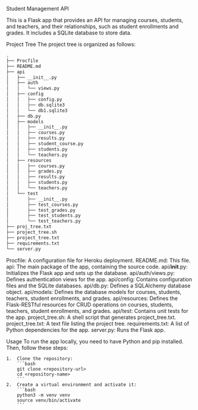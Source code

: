 Student Management API

This is a Flask app that provides an API for managing courses, students, and teachers, and their relationships, such as student enrollments and grades. It includes a SQLite database to store data.

Project Tree
The project tree is organized as follows:

```markdown
.
├── Procfile
├── README.md
├── api
│   ├── __init__.py
│   ├── auth
│   │   └── views.py
│   ├── config
│   │   ├── config.py
│   │   ├── db.sqlite3
│   │   └── db1.sqlite3
│   ├── db.py
│   ├── models
│   │   ├── __init__.py
│   │   ├── courses.py
│   │   ├── results.py
│   │   ├── student_course.py
│   │   ├── students.py
│   │   └── teachers.py
│   ├── resources
│   │   ├── courses.py
│   │   ├── grades.py
│   │   ├── results.py
│   │   ├── students.py
│   │   └── teachers.py
│   └── test
│       ├── __init__.py
│       ├── test_courses.py
│       ├── test_grades.py
│       ├── test_students.py
│       └── test_teachers.py
├── proj_tree.txt
├── project_tree.sh
├── project_tree.txt
├── requirements.txt
└── server.py
```
Procfile: A configuration file for Heroku deployment.
README.md: This file.
api: The main package of the app, containing the source code.
api/__init__.py: Initializes the Flask app and sets up the database.
api/auth/views.py: Defines authentication views for the app.
api/config: Contains configuration files and the SQLite databases.
api/db.py: Defines a SQLAlchemy database object.
api/models: Defines the database models for courses, students, teachers, student enrollments, and grades.
api/resources: Defines the Flask-RESTful resources for CRUD operations on courses, students, teachers, student enrollments, and grades.
api/test: Contains unit tests for the app.
project_tree.sh: A shell script that generates project_tree.txt.
project_tree.txt: A text file listing the project tree.
requirements.txt: A list of Python dependencies for the app.
server.py: Runs the Flask app.

Usage
To run the app locally, you need to have Python and pip installed. Then, follow these steps:

    1.  Clone the repository:
        ```bash
        git clone <repository-url>
        cd <repository-name>
        ```
    2.  Create a virtual environment and activate it:
        ```bash
        python3 -m venv venv
        source venv/bin/activate
        ```
    